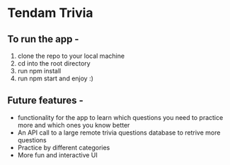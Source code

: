 # Tendam Trivia

## To run the app - 

1. clone the repo to your local machine
2. cd into the root directory
3. run npm install
4. run npm start and enjoy :)

## Future features - 

* functionality for the app to learn which questions you need to practice more and which ones you know better
* An API call to a large remote trivia questions database to retrive more questions
* Practice by different categories
* More fun and interactive UI